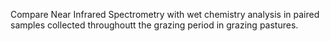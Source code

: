 Compare Near Infrared Spectrometry with wet chemistry analysis in paired samples collected throughoutt the grazing period in grazing pastures.
